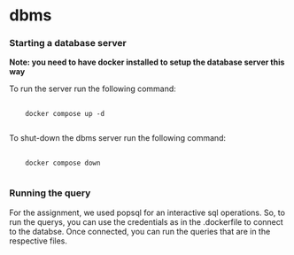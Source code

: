 # dbms

### Starting a database server

**Note: you need to have docker installed to setup the database server this way**

To run the server run the following command:

<pre>
  <code> 
    docker compose up -d
  </code>
</pre>

To shut-down the dbms server run the following command:

<pre>
  <code> 
    docker compose down
  </code>
</pre>

### Running the query

For the assignment, we used popsql for an interactive sql operations. So, to run the querys, you can use the credentials as in the .dockerfile to connect to the databse. Once connected, you can run the queries that are in the respective files.
